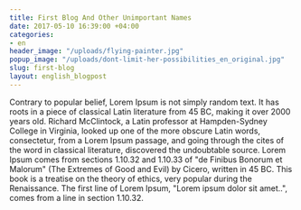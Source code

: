 ```yaml
---
title: First Blog And Other Unimportant Names
date: 2017-05-10 16:39:00 +04:00
categories:
- en
header_image: "/uploads/flying-painter.jpg"
popup_image: "/uploads/dont-limit-her-possibilities_en_original.jpg"
slug: first-blog
layout: english_blogpost
---
```


Contrary to popular belief, Lorem Ipsum is not simply random text. It has roots in a piece of classical Latin literature from 45 BC, making it over 2000 years old. Richard McClintock, a Latin professor at Hampden-Sydney College in Virginia, looked up one of the more obscure Latin words, consectetur, from a Lorem Ipsum passage, and going through the cites of the word in classical literature, discovered the undoubtable source. Lorem Ipsum comes from sections 1.10.32 and 1.10.33 of "de Finibus Bonorum et Malorum" (The Extremes of Good and Evil) by Cicero, written in 45 BC. This book is a treatise on the theory of ethics, very popular during the Renaissance. The first line of Lorem Ipsum, "Lorem ipsum dolor sit amet..", comes from a line in section 1.10.32.